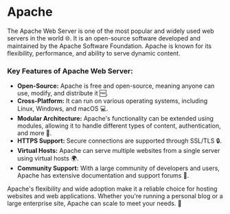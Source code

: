 # Apache

The Apache Web Server is one of the most popular and widely used web servers in the world 🌐. It is an open-source software developed and maintained by the Apache Software Foundation. Apache is known for its flexibility, performance, and ability to serve dynamic content.

### Key Features of Apache Web Server:

- <b>Open-Source:</b> Apache is free and open-source, meaning anyone can use, modify, and distribute it 🆓.
- <b>Cross-Platform:</b> It can run on various operating systems, including Linux, Windows, and macOS 💻.
- <b>Modular Architecture:</b> Apache's functionality can be extended using modules, allowing it to handle different types of content, authentication, and more 🧩.
- <b>HTTPS Support:</b> Secure connections are supported through SSL/TLS 🔒.
- <b>Virtual Hosts:</b> Apache can serve multiple websites from a single server using virtual hosts 🌍.
- <b>Community Support:</b> With a large community of developers and users, Apache has extensive documentation and support forums 👥.

Apache's flexibility and wide adoption make it a reliable choice for hosting websites and web applications. Whether you're running a personal blog or a large enterprise site, Apache can scale to meet your needs. 🚀
